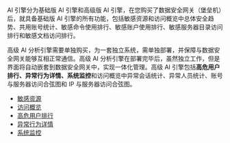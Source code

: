 AI 引擎分为基础版 AI 引擎和高级版 AI 引擎，在您购买了数据安全网关（堡垒机）后，就具备基础版 AI 引擎的所有功能，包括敏感资源和访问概览中总体安全趋势、共用账号统计、敏感命令使用排行、敏感账户使用排行、敏感服务器目录访问排行和敏感文档访问排行。

高级 AI 分析引擎需要单独购买，为一套独立系统，需单独部署，并保障与数据安全网关能够互相正常通信。高级 AI 分析引擎在部署完毕后，虽然独立工作，但是界面将自动嵌套到数据安全网关中，实现一体化管理。高级 AI 引擎包括**高危用户排行、异常行为详情、系统监控**和访问概览中异常会话统计、异常人员统计、账号与服务器访问合弦图和 IP 与服务器访问合弦图。

- [敏感资源](https://cloud.tencent.com/document/product/1025/32604)
- [访问概览](https://cloud.tencent.com/document/product/1025/32682)
- [高危用户排行](https://cloud.tencent.com/document/product/1025/32690)
- [异常行为详情](https://cloud.tencent.com/document/product/1025/32691)
- [系统监控](https://cloud.tencent.com/document/product/1025/33107)


